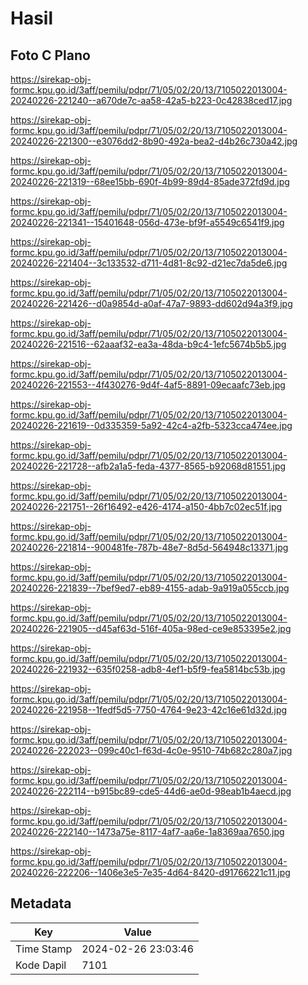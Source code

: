 # Hasil

## Foto C Plano

https://sirekap-obj-formc.kpu.go.id/3aff/pemilu/pdpr/71/05/02/20/13/7105022013004-20240226-221240--a670de7c-aa58-42a5-b223-0c42838ced17.jpg

https://sirekap-obj-formc.kpu.go.id/3aff/pemilu/pdpr/71/05/02/20/13/7105022013004-20240226-221300--e3076dd2-8b90-492a-bea2-d4b26c730a42.jpg

https://sirekap-obj-formc.kpu.go.id/3aff/pemilu/pdpr/71/05/02/20/13/7105022013004-20240226-221319--68ee15bb-690f-4b99-89d4-85ade372fd9d.jpg

https://sirekap-obj-formc.kpu.go.id/3aff/pemilu/pdpr/71/05/02/20/13/7105022013004-20240226-221341--15401648-056d-473e-bf9f-a5549c6541f9.jpg

https://sirekap-obj-formc.kpu.go.id/3aff/pemilu/pdpr/71/05/02/20/13/7105022013004-20240226-221404--3c133532-d711-4d81-8c92-d21ec7da5de6.jpg

https://sirekap-obj-formc.kpu.go.id/3aff/pemilu/pdpr/71/05/02/20/13/7105022013004-20240226-221426--d0a9854d-a0af-47a7-9893-dd602d94a3f9.jpg

https://sirekap-obj-formc.kpu.go.id/3aff/pemilu/pdpr/71/05/02/20/13/7105022013004-20240226-221516--62aaaf32-ea3a-48da-b9c4-1efc5674b5b5.jpg

https://sirekap-obj-formc.kpu.go.id/3aff/pemilu/pdpr/71/05/02/20/13/7105022013004-20240226-221553--4f430276-9d4f-4af5-8891-09ecaafc73eb.jpg

https://sirekap-obj-formc.kpu.go.id/3aff/pemilu/pdpr/71/05/02/20/13/7105022013004-20240226-221619--0d335359-5a92-42c4-a2fb-5323cca474ee.jpg

https://sirekap-obj-formc.kpu.go.id/3aff/pemilu/pdpr/71/05/02/20/13/7105022013004-20240226-221728--afb2a1a5-feda-4377-8565-b92068d81551.jpg

https://sirekap-obj-formc.kpu.go.id/3aff/pemilu/pdpr/71/05/02/20/13/7105022013004-20240226-221751--26f16492-e426-4174-a150-4bb7c02ec51f.jpg

https://sirekap-obj-formc.kpu.go.id/3aff/pemilu/pdpr/71/05/02/20/13/7105022013004-20240226-221814--900481fe-787b-48e7-8d5d-564948c13371.jpg

https://sirekap-obj-formc.kpu.go.id/3aff/pemilu/pdpr/71/05/02/20/13/7105022013004-20240226-221839--7bef9ed7-eb89-4155-adab-9a919a055ccb.jpg

https://sirekap-obj-formc.kpu.go.id/3aff/pemilu/pdpr/71/05/02/20/13/7105022013004-20240226-221905--d45af63d-516f-405a-98ed-ce9e853395e2.jpg

https://sirekap-obj-formc.kpu.go.id/3aff/pemilu/pdpr/71/05/02/20/13/7105022013004-20240226-221932--635f0258-adb8-4ef1-b5f9-fea5814bc53b.jpg

https://sirekap-obj-formc.kpu.go.id/3aff/pemilu/pdpr/71/05/02/20/13/7105022013004-20240226-221958--1fedf5d5-7750-4764-9e23-42c16e61d32d.jpg

https://sirekap-obj-formc.kpu.go.id/3aff/pemilu/pdpr/71/05/02/20/13/7105022013004-20240226-222023--099c40c1-f63d-4c0e-9510-74b682c280a7.jpg

https://sirekap-obj-formc.kpu.go.id/3aff/pemilu/pdpr/71/05/02/20/13/7105022013004-20240226-222114--b915bc89-cde5-44d6-ae0d-98eab1b4aecd.jpg

https://sirekap-obj-formc.kpu.go.id/3aff/pemilu/pdpr/71/05/02/20/13/7105022013004-20240226-222140--1473a75e-8117-4af7-aa6e-1a8369aa7650.jpg

https://sirekap-obj-formc.kpu.go.id/3aff/pemilu/pdpr/71/05/02/20/13/7105022013004-20240226-222206--1406e3e5-7e35-4d64-8420-d91766221c11.jpg


## Metadata

| Key        | Value               |
| ---------- | ------------------- |
| Time Stamp | 2024-02-26 23:03:46 |
| Kode Dapil | 7101                |



